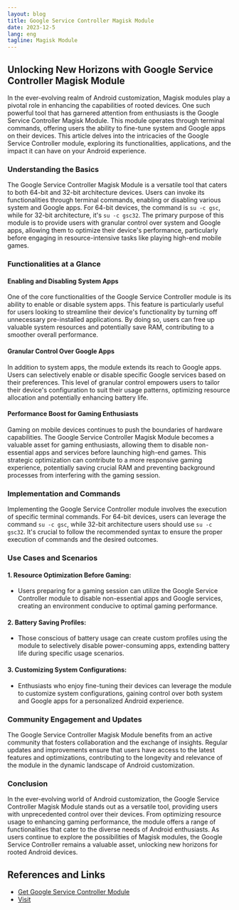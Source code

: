 ```yaml
---
layout: blog
title: Google Service Controller Magisk Module
date: 2023-12-5
lang: eng
tagline: Magisk Module
---
```


## Unlocking New Horizons with Google Service Controller Magisk Module

In the ever-evolving realm of Android customization, Magisk modules play a pivotal role in enhancing the capabilities of rooted devices. One such powerful tool that has garnered attention from enthusiasts is the Google Service Controller Magisk Module. This module operates through terminal commands, offering users the ability to fine-tune system and Google apps on their devices. This article delves into the intricacies of the Google Service Controller module, exploring its functionalities, applications, and the impact it can have on your Android experience.

### Understanding the Basics

The Google Service Controller Magisk Module is a versatile tool that caters to both 64-bit and 32-bit architecture devices. Users can invoke its functionalities through terminal commands, enabling or disabling various system and Google apps. For 64-bit devices, the command is `su -c gsc`, while for 32-bit architecture, it's `su -c gsc32`. The primary purpose of this module is to provide users with granular control over system and Google apps, allowing them to optimize their device's performance, particularly before engaging in resource-intensive tasks like playing high-end mobile games.

### Functionalities at a Glance

#### Enabling and Disabling System Apps

One of the core functionalities of the Google Service Controller module is its ability to enable or disable system apps. This feature is particularly useful for users looking to streamline their device's functionality by turning off unnecessary pre-installed applications. By doing so, users can free up valuable system resources and potentially save RAM, contributing to a smoother overall performance.

#### Granular Control Over Google Apps

In addition to system apps, the module extends its reach to Google apps. Users can selectively enable or disable specific Google services based on their preferences. This level of granular control empowers users to tailor their device's configuration to suit their usage patterns, optimizing resource allocation and potentially enhancing battery life.

#### Performance Boost for Gaming Enthusiasts

Gaming on mobile devices continues to push the boundaries of hardware capabilities. The Google Service Controller Magisk Module becomes a valuable asset for gaming enthusiasts, allowing them to disable non-essential apps and services before launching high-end games. This strategic optimization can contribute to a more responsive gaming experience, potentially saving crucial RAM and preventing background processes from interfering with the gaming session.

### Implementation and Commands

Implementing the Google Service Controller module involves the execution of specific terminal commands. For 64-bit devices, users can leverage the command `su -c gsc`, while 32-bit architecture users should use `su -c gsc32`. It's crucial to follow the recommended syntax to ensure the proper execution of commands and the desired outcomes.

### Use Cases and Scenarios

#### 1. **Resource Optimization Before Gaming:**
   - Users preparing for a gaming session can utilize the Google Service Controller module to disable non-essential apps and Google services, creating an environment conducive to optimal gaming performance.

#### 2. **Battery Saving Profiles:**
   - Those conscious of battery usage can create custom profiles using the module to selectively disable power-consuming apps, extending battery life during specific usage scenarios.

#### 3. **Customizing System Configurations:**
   - Enthusiasts who enjoy fine-tuning their devices can leverage the module to customize system configurations, gaining control over both system and Google apps for a personalized Android experience.

### Community Engagement and Updates

The Google Service Controller Magisk Module benefits from an active community that fosters collaboration and the exchange of insights. Regular updates and improvements ensure that users have access to the latest features and optimizations, contributing to the longevity and relevance of the module in the dynamic landscape of Android customization.

### Conclusion

In the ever-evolving world of Android customization, the Google Service Controller Magisk Module stands out as a versatile tool, providing users with unprecedented control over their devices. From optimizing resource usage to enhancing gaming performance, the module offers a range of functionalities that cater to the diverse needs of Android enthusiasts. As users continue to explore the possibilities of Magisk modules, the Google Service Controller remains a valuable asset, unlocking new horizons for rooted Android devices.

## References and Links

- [Get Google Service Controller Module](https://www.magiskflash.com/#?url=mLO0bLF4Gw17v7bybZeanfbyW81uG7MtFjCeFUYwFI2=)
- [Visit ](https://godTspeed.xyz)
